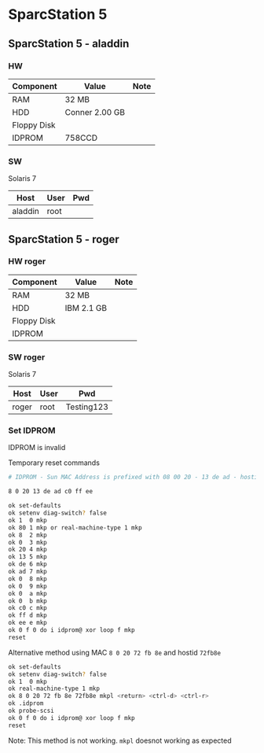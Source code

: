 # SparcStation 5

## SparcStation 5 - aladdin

### HW

| Component   | Value                 | Note         |
| ----------- | --------------------- | :----------: |
| RAM         | 32 MB                 |              |
| HDD         | Conner 2.00 GB        |              |
| Floppy Disk |                       |              |
| IDPROM      | 758CCD                |              |

### SW

Solaris 7

| Host        | User                  | Pwd          |
| ----------- | --------------------- | :----------: |
| aladdin     | root                  |              |

## SparcStation 5 - roger

### HW roger

| Component   | Value                 | Note         |
| ----------- | --------------------- | :----------: |
| RAM         | 32 MB                 |              |
| HDD         | IBM 2.1 GB            |              |
| Floppy Disk |                       |              |
| IDPROM      |                       |              |

### SW roger

Solaris 7

| Host        | User                  | Pwd          |
| ----------- | --------------------- | :----------: |
| roger       | root                  | Testing123   |

### Set IDPROM

IDPROM is invalid

Temporary reset commands

```sh
# IDPROM - Sun MAC Address is prefixed with 08 00 20 - 13 de ad - hostid c0 ff ee

8 0 20 13 de ad c0 ff ee
```

```sh
ok set-defaults
ok setenv diag-switch? false
ok 1  0 mkp
ok 80 1 mkp or real-machine-type 1 mkp
ok 8  2 mkp
ok 0  3 mkp
ok 20 4 mkp
ok 13 5 mkp 
ok de 6 mkp 
ok ad 7 mkp 
ok 0  8 mkp 
ok 0  9 mkp 
ok 0  a mkp 
ok 0  b mkp 
ok c0 c mkp 
ok ff d mkp 
ok ee e mkp 
ok 0 f 0 do i idprom@ xor loop f mkp
reset
```

Alternative method using MAC `8 0 20 72 fb 8e` and hostid `72fb8e`

```sh
ok set-defaults
ok setenv diag-switch? false
ok 1  0 mkp
ok real-machine-type 1 mkp
ok 8 0 20 72 fb 8e 72fb8e mkpl <return> <ctrl-d> <ctrl-r>
ok .idprom
ok probe-scsi
ok 0 f 0 do i idprom@ xor loop f mkp
reset
```

Note: This method is not working. `mkpl` doesnot working as expected
